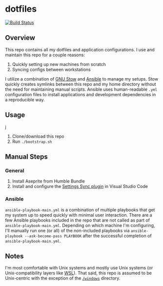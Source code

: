 # dotfiles

[![Build Status](https://travis-ci.org/jessemillar/dotfiles.svg?branch=master)](https://travis-ci.org/jessemillar/dotfiles)

## Overview

This repo contains all my dotfiles and application configurations. I use and maintain this repo for a couple reasons:
1. Quickly setting up new machines from scratch
1. Syncing configs between workstations

I utilize a combination of [GNU Stow](https://www.gnu.org/software/stow/) and [Ansible](https://www.ansible.com/) to manage my setups. Stow quickly creates symlinks between this repo and my home directory without the need for maintaining manual scripts. Ansible uses human-readable `.yml` configuration files to install applications and development dependencies in a reproducible way.

## Usage
j
1. Clone/download this repo
1. Run `./bootstrap.sh`

## Manual Steps

### General

1. Install Aseprite from Humble Bundle
1. Install and configure the [Settings Sync plugin](https://marketplace.visualstudio.com/items?itemName=Shan.code-settings-sync) in Visual Studio Code

### Ansible

`ansible-playbook-main.yml` is a combination of multiple playbooks that get my system up to speed quickly with minimal user interaction. There are a few Ansible playbooks included in the repo that are not called as part of `ansible-playbook-main.yml`. Depending on which machine I'm configuring, I'll manually run one (or all) of the non-included playbooks via `ansible-playbook --ask-become-pass PLAYBOOK` after the successful completion of `ansible-playbook-main.yml`.

## Notes

I'm most comfortable with Unix systems and mostly use Unix systems (or Unix-compatibility layers like [WSL](https://docs.microsoft.com/en-us/windows/wsl/about)). That said, this repo is assumed to be Unix-centric with the exception of the [`/windows`](windows) directory.
